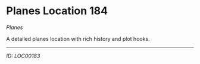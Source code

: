 # Planes Location 184

*Planes*

A detailed planes location with rich history and plot hooks.

---
*ID: LOC00183*